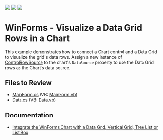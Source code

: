 <!-- default badges list -->
![](https://img.shields.io/endpoint?url=https://codecentral.devexpress.com/api/v1/VersionRange/128575926/17.2.3%2B)
[![](https://img.shields.io/badge/Open_in_DevExpress_Support_Center-FF7200?style=flat-square&logo=DevExpress&logoColor=white)](https://supportcenter.devexpress.com/ticket/details/T554382)
[![](https://img.shields.io/badge/📖_How_to_use_DevExpress_Examples-e9f6fc?style=flat-square)](https://docs.devexpress.com/GeneralInformation/403183)
<!-- default badges end -->

# WinForms - Visualize a Data Grid Rows in a Chart

This example demonstrates how to connect a Chart control and a Data Grid to visualize the grid's data rows.
Assign a new instance of [ControlRowSource](https://docs.devexpress.com/CoreLibraries/DevExpress.Data.Controls.ControlRowSource) to the chart's `DataSource` property to use the Data Grid rows as the Chart's data source.

## Files to Review

* [MainForm.cs](./CS/ControlRowSourceSample/MainForm.cs) (VB: [MainForm.vb](./VB/ControlRowSourceSample/MainForm.vb))
* [Data.cs](./CS/ControlRowSourceSample/Model/Data.cs) (VB: [Data.vb](./VB/ControlRowSourceSample/Model/Data.vb))

## Documentation

* [Integrate the WinForms Chart with a Data Grid, Vertical Grid, Tree List or List Box](https://docs.devexpress.com/WindowsForms/119224/controls-and-libraries/chart-control/provide-data/integration-with-a-data-grid-vertical-grid-tree-list-or-list-box-via-controlrowsource)
